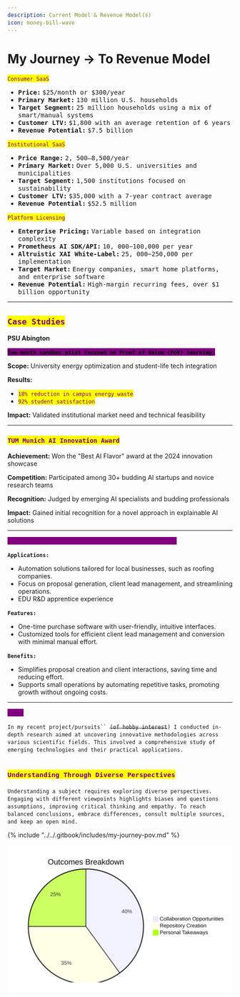 ```yaml
---
description: Current Model & Revenue Model(s)
icon: money-bill-wave
---
```


# My Journey -> To Revenue Model

<mark style="color:purple;">`Consumer SaaS`</mark>

* <kbd>**Price:**</kbd> <kbd></kbd><kbd>$25/month or $300/year</kbd>
* <kbd>**Primary Market:**</kbd> <kbd></kbd><kbd>130 million U.S. households</kbd>
* <kbd>**Target Segment:**</kbd> <kbd></kbd><kbd>25 million households using a mix of smart/manual systems</kbd>
* <kbd>**Customer LTV:**</kbd> <kbd></kbd><kbd>$1,800 with an average retention of 6 years</kbd>
* <kbd>**Revenue Potential:**</kbd> <kbd></kbd><kbd>$7.5 billion</kbd>

<mark style="color:purple;">`Institutional SaaS`</mark>

* <kbd>**Price Range:**</kbd> <kbd></kbd><kbd>$2,500–$8,500/year</kbd>
* <kbd>**Primary Market:**</kbd> <kbd></kbd><kbd>Over 5,000 U.S. universities and municipalities</kbd>
* <kbd>**Target Segment:**</kbd> <kbd></kbd><kbd>1,500 institutions focused on sustainability</kbd>
* <kbd>**Customer LTV:**</kbd> <kbd></kbd><kbd>$35,000 with a 7-year contract average</kbd>
* <kbd>**Revenue Potential:**</kbd> <kbd></kbd><kbd>$52.5 million</kbd>

<mark style="color:purple;">`Platform Licensing`</mark>

* <kbd>**Enterprise Pricing:**</kbd> <kbd></kbd><kbd>Variable based on integration complexity</kbd>
* <kbd>**Prometheus AI SDK/API:**</kbd> <kbd></kbd><kbd>$10,000-$100,000 per year</kbd>
* <kbd>**Altruistic XAI White-Label:**</kbd> <kbd></kbd><kbd>$25,000-$250,000 per implementation</kbd>
* <kbd>**Target Market:**</kbd> <kbd></kbd><kbd>Energy companies, smart home platforms, and enterprise software</kbd>
* <kbd>**Revenue Potential:**</kbd> <kbd></kbd><kbd>High-margin recurring fees, over $1 billion opportunity</kbd>

***

## <mark style="color:purple;">`Case Studies`</mark>

**PSU Abington**

<mark style="background-color:purple;">**`Two-month sandbox pilot focused on Proof of Value (PoV) learning.`**</mark>

**Scope:** University energy optimization and student-life tech integration

**Results:**

* <mark style="color:purple;">`18% reduction in campus energy waste`</mark>
* <mark style="color:purple;">`92% student satisfaction`</mark>

**Impact:** Validated institutional market need and technical feasibility

***

### <mark style="color:purple;">`TUM Munich AI Innovation Award`</mark>

**Achievement:** Won the "Best AI Flavor" award at the 2024 innovation showcase

**Competition:** Participated among 30+ budding AI startups and novice research teams

**Recognition:** Judged by emerging AI specialists and budding professionals

**Impact:** Gained initial recognition for a novel approach in explainable AI solutions

***

<mark style="color:purple;background-color:purple;">`From Business SaaS Applications to Educational Trials`</mark>

**`Applications:`**

* Automation solutions tailored for local businesses, such as roofing companies.
* Focus on proposal generation, client lead management, and streamlining operations.
* EDU R\&D apprentice experience

**`Features:`**

* One-time purchase software with user-friendly, intuitive interfaces.
* Customized tools for efficient client lead management and conversion with minimal manual effort.

**`Benefits:`**

* Simplifies proposal creation and client interactions, saving time and reducing effort.
* Supports small operations by automating repetitive tasks, promoting growth without ongoing costs.

***

<mark style="color:purple;background-color:purple;">`TDLR;`</mark>

`In my recent project/pursuits`` `~~`(of hobby interest`~~`) I conducted in-depth research aimed at uncovering innovative methodologies across various scientific fields. This involved a comprehensive study of emerging technologies and their practical applications.`

## <sub><mark style="color:purple;">`Understanding Through Diverse Perspectives`<mark style="color:purple;"></sub>

`Understanding a subject requires exploring diverse perspectives. Engaging with different viewpoints highlights biases and questions assumptions, improving critical thinking and empathy. To reach balanced conclusions, embrace differences, consult multiple sources, and keep an open mind.`

{% include "../../.gitbook/includes/my-journey-pov.md" %}

<img src="../../.gitbook/assets/file.excalidraw (5).svg" alt="Collaborators: Prof. Alumni, Cornell Univ.; Fellow PhDs
Journal: J. Educ. Tech. Anal.
Year: 2024-2025" class="gitbook-drawing">
